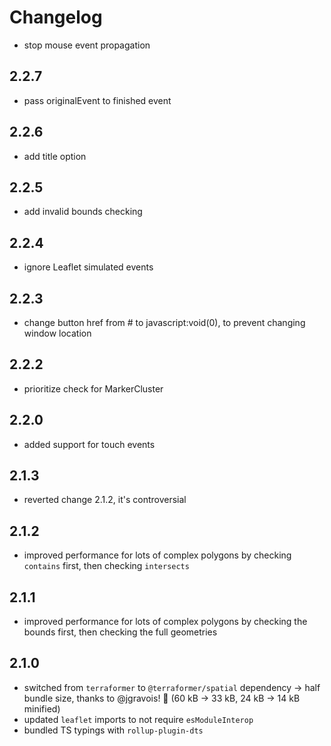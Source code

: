# Changelog

- stop mouse event propagation

## 2.2.7

- pass originalEvent to finished event

## 2.2.6

- add title option

## 2.2.5

- add invalid bounds checking

## 2.2.4

- ignore Leaflet simulated events

## 2.2.3

- change button href from # to javascript:void(0), to prevent changing window location

## 2.2.2

- prioritize check for MarkerCluster

## 2.2.0

- added support for touch events

## 2.1.3

- reverted change 2.1.2, it's controversial

## 2.1.2

- improved performance for lots of complex polygons by checking `contains` first, then checking `intersects`

## 2.1.1

- improved performance for lots of complex polygons by checking the bounds first, then checking the full geometries

## 2.1.0

- switched from `terraformer` to `@terraformer/spatial` dependency -> half bundle size, thanks to @jgravois! 🎉 (60 kB -> 33 kB, 24 kB -> 14 kB minified)
- updated `leaflet` imports to not require `esModuleInterop`
- bundled TS typings with `rollup-plugin-dts`